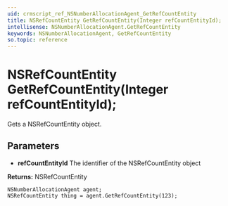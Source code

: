 ```yaml
---
uid: crmscript_ref_NSNumberAllocationAgent_GetRefCountEntity
title: NSRefCountEntity GetRefCountEntity(Integer refCountEntityId);
intellisense: NSNumberAllocationAgent.GetRefCountEntity
keywords: NSNumberAllocationAgent, GetRefCountEntity
so.topic: reference
---
```


# NSRefCountEntity GetRefCountEntity(Integer refCountEntityId);

Gets a NSRefCountEntity object.

## Parameters

* **refCountEntityId** The identifier of the NSRefCountEntity object

**Returns:** NSRefCountEntity

```crmscript
NSNumberAllocationAgent agent;
NSRefCountEntity thing = agent.GetRefCountEntity(123);
```

